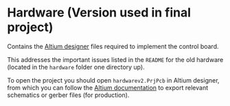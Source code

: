# Hardware (Version used in final project)

Contains the [Altium designer](https://www.altium.com/altium-designer) files required to implement the control board.

This addresses the important issues listed in the `README` for the old hardware (located in the `hardware` folder one directory up).

To open the project you should open `hardwarev2.PrjPcb` in Altium designer, from which you can follow the [Altium documentation](https://www.altium.com/documentation/altium-designer) to export relevant schematics or gerber files (for production).
